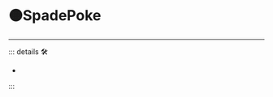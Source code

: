 # 🟠<motor>SpadePoke</motor>

---

<!-- =================================================== -->
<!-- =================================================== -->
<!-- =================================================== -->
<!-- =================================================== -->
<!-- =================================================== -->
::: details 🛠

-

:::
